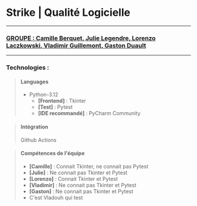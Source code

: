 # Strike | Qualité Logicielle

--- 

### [GROUPE : Camille Berquet, Julie Legendre, Lorenzo Laczkowski, Vladimir Guillemont, Gaston Duault](http://github.com/J-t-enquille)

--- 

### Technologies :


> #### Languages
> - Python-3.12
>   - **[Frontend]** : Tkinter
>   - **[Test]** : Pytest
>   - **[IDE recommandé]** : PyCharm Community

> #### Intégration 
> Github Actions


> #### Compétences de l'équipe
> - **[Camille]** : Connait Tkinter, ne connait pas Pytest
> - **[Julie]** : Ne connait pas Tkinter et Pytest 
> - **[Lorenzo]** : Connait Tkinter et Pytest
> - **[Vladimir]** : Ne connait pas Tkinter et Pytest
> - **[Gaston]** : Ne connait pas Tkinter et Pytest
> - C'est Vladouh qui test